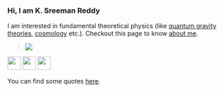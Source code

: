 ### Hi, I am **K. Sreeman Reddy**

I am interested in fundamental theoretical physics (like [quantum gravity theories][5], [cosmology][6] etc.). Checkout this page to know [about me](http://iamsreeman.github.io/about).

> <img src="https://render.githubusercontent.com/render/math?math=G_{\mu\nu}%2B\Lambda g_{\mu\nu}=\dfrac{8\pi G}{c^4}T_{\mu\nu}">

<!-- display the social media buttons in your README -->

[<img src="https://img.icons8.com/office/80/000000/facebook.png" width="30" height="30"/>][1]
[<img src="https://img.icons8.com/office/80/000000/whatsapp--v1.png" width="30" height="30"/>][4]
[<img src="https://img.icons8.com/color/96/000000/stackexchange.png" width="30" height="30"/>][2]

[1]: http://www.facebook.com/iamsreeman
[2]: https://physics.stackexchange.com/users/264772/kasi-reddy-sreeman-reddy
[3]: mailto:sreemanmohanreddy@gmail.com
[4]: https://api.whatsapp.com/send?phone=917032905466
[5]: https://en.wikipedia.org/wiki/Quantum_gravity#Candidate_theories
[6]: https://en.wikipedia.org/wiki/Physical_cosmology
You can find some quotes [here](http://iamsreeman.github.io/quotes).
